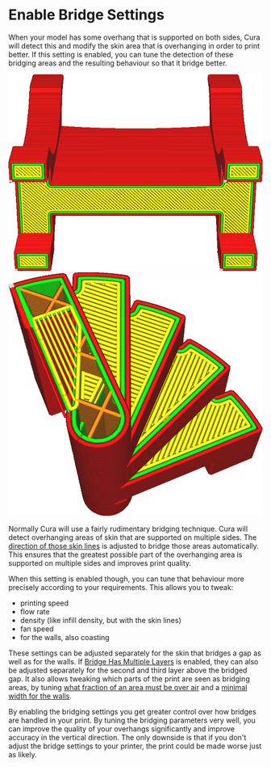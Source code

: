 Enable Bridge Settings
====
When your model has some overhang that is supported on both sides, Cura will detect this and modify the skin area that is overhanging in order to print better. If this setting is enabled, you can tune the detection of these bridging areas and the resulting behaviour so that it bridge better.

![When a bridge is detected, the skin lines are oriented to bridge the gap as best it can](images/bridge_settings_enabled_default.png)
![With bridge settings enabled, the bridging lines are printed with different settings](images/bridge_settings_enabled_enabled.png)

Normally Cura will use a fairly rudimentary bridging technique. Cura will detect overhanging areas of skin that are supported on multiple sides. The [direction of those skin lines](skin_angles.md) is adjusted to bridge those areas automatically. This ensures that the greatest possible part of the overhanging area is supported on multiple sides and improves print quality.

When this setting is enabled though, you can tune that behaviour more precisely according to your requirements. This allows you to tweak:
* printing speed
* flow rate
* density (like infill density, but with the skin lines)
* fan speed
* for the walls, also coasting

These settings can be adjusted separately for the skin that bridges a gap as well as for the walls. If [Bridge Has Multiple Layers](bridge_enable_more_layers.md) is enabled, they can also be adjusted separately for the second and third layer above the bridged gap. It also allows tweaking which parts of the print are seen as bridging areas, by tuning [what fraction of an area must be over air](bridge_skin_support_threshold.md) and a [minimal width for the walls](bridge_wall_min_length.md).

By enabling the bridging settings you get greater control over how bridges are handled in your print. By tuning the bridging parameters very well, you can improve the quality of your overhangs significantly and improve accuracy in the vertical direction. The only downside is that if you don't adjust the bridge settings to your printer, the print could be made worse just as likely.